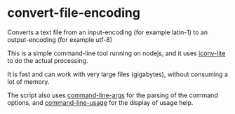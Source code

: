 # convert-file-encoding
Converts a text file from an input-encoding (for example latin-1) to an output-encoding (for example utf-8)

This is a simple command-line tool running on nodejs, and it uses [iconv-lite](https://github.com/ashtuchkin/iconv-lite/) to do the actual processing.

It is fast and can work with very large files (gigabytes), without consuming a lot of memory.

The script also uses [command-line-args](https://github.com/75lb/command-line-args) for the parsing of the command options, and [command-line-usage](https://github.com/75lb/command-line-usage) for the display of usage help.
